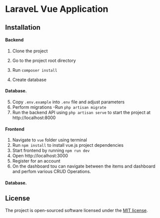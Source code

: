 # LaraveL Vue Application
## Installation

#### Backend
1. Clone the project
2. Go to the project root directory
3. Run `composer install`


4. Create database 
#### Database.
5. Copy `.env.example` into `.env` file and adjust parameters
5. Perform migrations -Run  `php artisan migrate`
6. Run the backend API using `php artisan serve` to start the project at http://localhost:8000




#### Frontend
1. Navigate to `vue` folder using terminal
2. Run `npm install` to install vue.js project dependencies
3. Start frontend by running `npm run dev`
4. Open http://localhost:3000
5. Register for an account 
6. On the dashboard tou can navigate between the items and dashboard and perfom various CRUD Operations. 






#### Database.



## License

The project is open-sourced software licensed under the [MIT license](https://opensource.org/licenses/MIT).


